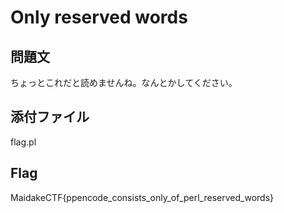 # Only reserved words

## 問題文
ちょっとこれだと読めませんね。なんとかしてください。

## 添付ファイル
flag.pl

## Flag
MaidakeCTF{ppencode_consists_only_of_perl_reserved_words}